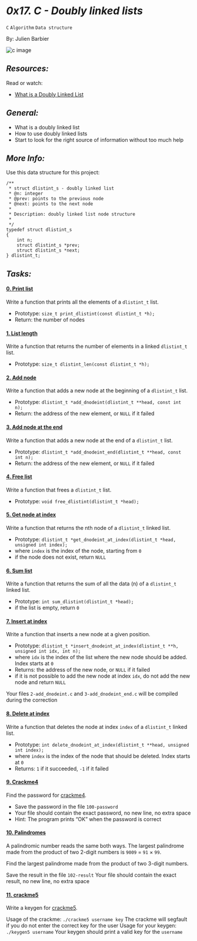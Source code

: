 # *0x17. C - Doubly linked lists*

`C`   `Algorithm`   `Data structure`

By: Julien Barbier

![c image](https://www.alphacodingskills.com/imgfiles/doubly-linked-list.PNG)

## *Resources:*

Read or watch:

- [What is a Doubly Linked List](https://www.youtube.com/watch?v=k0pjD12bzP0)

## *General:*

- What is a doubly linked list
- How to use doubly linked lists
- Start to look for the right source of information without too much help

## *More Info:*

Use this data structure for this project:
```
/**
 * struct dlistint_s - doubly linked list
 * @n: integer
 * @prev: points to the previous node
 * @next: points to the next node
 *
 * Description: doubly linked list node structure
 * 
 */
typedef struct dlistint_s
{
    int n;
    struct dlistint_s *prev;
    struct dlistint_s *next;
} dlistint_t;
```

## *Tasks:*

#### [0. Print list](0-print_dlistint.c)

Write a function that prints all the elements of a `dlistint_t` list.

- Prototype: `size_t print_dlistint(const dlistint_t *h);`
- Return: the number of nodes

#### [1. List length](1-dlistint_len.c)

Write a function that returns the number of elements in a linked `dlistint_t` list.

- Prototype: `size_t dlistint_len(const dlistint_t *h);`

#### [2. Add node](2-add_dnodeint.c)

Write a function that adds a new node at the beginning of a `dlistint_t` list.

- Prototype: `dlistint_t *add_dnodeint(dlistint_t **head, const int n);`
- Return: the address of the new element, or `NULL` if it failed

#### [3. Add node at the end](3-add_dnodeint_end.c)

Write a function that adds a new node at the end of a `dlistint_t` list.

- Prototype: `dlistint_t *add_dnodeint_end(dlistint_t **head, const int n);`
- Return: the address of the new element, or `NULL` if it failed

#### [4. Free list](4-free_dlistint.c)

Write a function that frees a `dlistint_t` list.

- Prototype: `void free_dlistint(dlistint_t *head);`

#### [5. Get node at index](5-get_dnodeint.c)

Write a function that returns the nth node of a `dlistint_t` linked list.

- Prototype: `dlistint_t *get_dnodeint_at_index(dlistint_t *head, unsigned int index);`
- where `index` is the index of the node, starting from `0`
- if the node does not exist, return `NULL`

#### [6. Sum list](6-sum_dlistint.c)

Write a function that returns the sum of all the data (n) of a `dlistint_t` linked list.

- Prototype: `int sum_dlistint(dlistint_t *head);`
- if the list is empty, return `0`

#### [7. Insert at index](7-insert_dnodeint.c)

Write a function that inserts a new node at a given position.

- Prototype: `dlistint_t *insert_dnodeint_at_index(dlistint_t **h, unsigned int idx, int n);`
- where `idx` is the index of the list where the new node should be added. Index starts at `0`
- Returns: the address of the new node, or `NULL` if it failed
- if it is not possible to add the new node at index `idx`, do not add the new node and return `NULL`

Your files `2-add_dnodeint.c` and `3-add_dnodeint_end.c` will be compiled during the correction

#### [8. Delete at index](8-delete_dnodeint.c)

Write a function that deletes the node at index `index` of a `dlistint_t` linked list.

- Prototype: `int delete_dnodeint_at_index(dlistint_t **head, unsigned int index);`
- where `index` is the index of the node that should be deleted. Index starts at `0`
- Returns: `1` if it succeeded, `-1` if it failed

#### [9. Crackme4](100-password)

Find the password for [crackme4](https://github.com/alx-tools/0x17.c).

- Save the password in the file `100-password`
- Your file should contain the exact password, no new line, no extra space
- Hint: The program prints “OK” when the password is correct

#### [10. Palindromes](102-result)

A palindromic number reads the same both ways. The largest palindrome made from the product of two 2-digit numbers is `9009` = `91` × `99`.

Find the largest palindrome made from the product of two 3-digit numbers.

Save the result in the file `102-result`
Your file should contain the exact result, no new line, no extra space

#### [11. crackme5](103-keygen.c)

Write a keygen for [crackme5](https://github.com/alx-tools/0x17.c).

Usage of the crackme: `./crackme5 username key`
The crackme will segfault if you do not enter the correct key for the user
Usage for your keygen: `./keygen5 username`
Your keygen should print a valid key for the `username`
